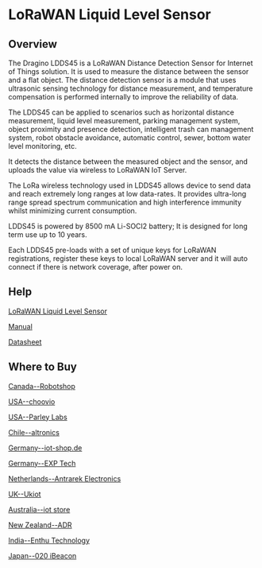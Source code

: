 # LoRaWAN Liquid Level Sensor

## Overview
The Dragino LDDS45 is a LoRaWAN Distance Detection Sensor for Internet of Things solution. It is used to measure the distance between the sensor and a flat object. 
The distance detection sensor is a module that uses ultrasonic sensing technology for distance measurement, and temperature compensation is performed internally to improve the reliability of data.

The LDDS45 can be applied to scenarios such as horizontal distance measurement, liquid level measurement, parking management system, object proximity and presence detection, 
intelligent trash can management system, robot obstacle avoidance, automatic control, sewer, bottom water level monitoring, etc.

It detects the distance between the measured object and the sensor, and uploads the value via wireless to LoRaWAN IoT Server.

The LoRa wireless technology used in LDDS45 allows device to send data and reach extremely long ranges at low data-rates. 
It provides ultra-long range spread spectrum communication and high interference immunity whilst minimizing current consumption.

LDDS45 is powered by 8500 mA Li-SOCI2 battery; It is designed for long term use up to 10 years.

Each LDDS45 pre-loads with a set of unique keys for LoRaWAN registrations, 
register these keys to local LoRaWAN server and it will auto connect if there is network coverage, after power on.

## Help
[LoRaWAN Liquid Level Sensor](https://www.dragino.com/products/distance-level-sensor/item/191-ldds45.html)

[Manual](https://www.dragino.com/downloads/downloads/LoRa_End_Node/LDDS45/LoRaWAN_LDDS45_User%20Manual_v1.0.pdf)

[Datasheet](https://www.dragino.com/downloads/downloads/LoRa_End_Node/LDDS20/Datasheet_LDDS20_LoRaWAN%20Liquid%20Level%20Sensor.pdf)


## Where to Buy

[Canada--Robotshop](https://www.robotshop.com/en/dragino-technology.html)

[USA--choovio](https://www.choovio.com/product/ldds45-lorawan-distance-detection-sensor/)

[USA--Parley Labs](https://shop.parleylabs.com/collections/dragino)

[Chile--altronics](https://altronics.cl/index.php?route=product/search&search=dragino)

[Germany--iot-shop.de](https://iot-shop.de/shop/category/marke-dragino-105)

[Germany--EXP Tech](https://www.exp-tech.de/dragino/)

[Netherlands--Antrarek Electronics](https://www.antratek.nl/dragino)

[UK--Ukiot](https://www.ukiot.store/product-category/dragino/?orderby=popularity)

[Australia--iot store](https://www.iot-store.com.au/products/ldds45-lorawan-waterproof-distance-detection-sensor?_pos=1&_sid=022598959&_ss=r)

[New Zealand--ADR](https://www.adriley.co.nz/products-and-services/iot-range)

[India--Enthu Technology](https://www.enthutech.in/zh_HK/shop)

[Japan--020 iBeacon](https://www.thethingsnetwork.org/device-repository/)